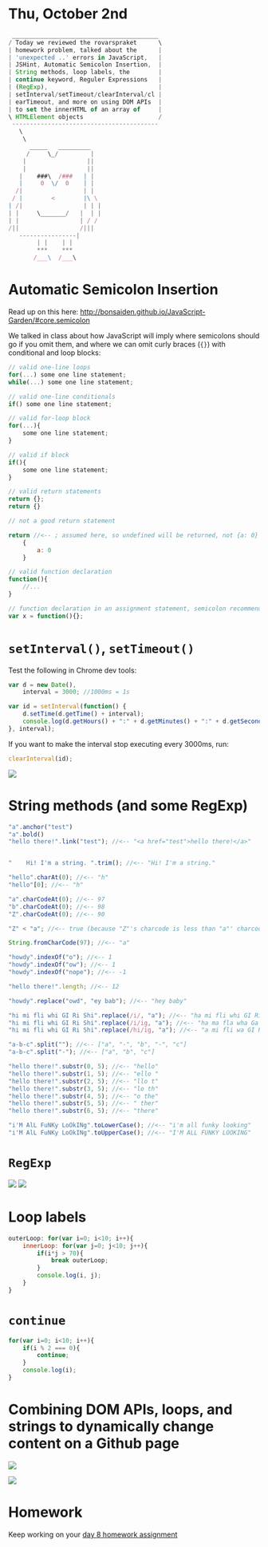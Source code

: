 # Thu, October 2nd

```js
 _________________________________________
/ Today we reviewed the rovarspraket      \
| homework problem, talked about the      |
| 'unexpected ..' errors in JavaScript,   |
| JSHint, Automatic Semicolon Insertion,  |
| String methods, loop labels, the        |
| continue keyword, Reguler Expressions   |
| (RegExp),                               |
| setInterval/setTimeout/clearInterval/cl |
| earTimeout, and more on using DOM APIs  |
| to set the innerHTML of an array of     |
\ HTMLElement objects                     /
 -----------------------------------------
   \
    \
      _____   _________
     /     \_/         |
    |                 ||
    |                 ||
   |    ###\  /###   | |
   |     0  \/  0    | |
  /|                 | |
 / |        <        |\ \
| /|                 | | |
| |     \_______/   |  | |
| |                 | / /
/||                 /|||
   ----------------|
        | |    | |
        ***    ***
       /___\  /___\

```

# Automatic Semicolon Insertion

Read up on this here: http://bonsaiden.github.io/JavaScript-Garden/#core.semicolon

We talked in class about how JavaScript will imply where semicolons should go if you omit them, and where we can omit curly braces (`{}`) with conditional and loop blocks:

```js
// valid one-line loops
for(...) some one line statement;
while(...) some one line statement;

// valid one-line conditionals
if() some one line statement;

// valid for-loop block
for(...){
	some one line statement;
}

// valid if block
if(){
	some one line statement;
}

// valid return statements
return {};
return {}

// not a good return statement

return //<-- ; assumed here, so undefined will be returned, not {a: 0}
	{
		a: 0
	}

// valid function declaration
function(){
	//...
}

// function declaration in an assignment statement, semicolon recommended
var x = function(){};
```

# `setInterval()`, `setTimeout()`

Test the following in Chrome dev tools:

```js
var d = new Date(),
	interval = 3000; //1000ms = 1s

var id = setInterval(function() {
    d.setTime(d.getTime() + interval);
    console.log(d.getHours() + ":" + d.getMinutes() + ":" + d.getSeconds());
}, interval);
```

If you want to make the interval stop executing every 3000ms, run:

```js
clearInterval(id);
```

![](./examples/day09/4.png)

# String methods (and some RegExp)

```js
"a".anchor("test")
"a".bold()
"hello there!".link("test"); //<-- "<a href="test">hello there!</a>"


"    Hi! I'm a string. ".trim(); //<-- "Hi! I'm a string."

"hello".charAt(0); //<-- "h"
"hello"[0]; //<-- "h"

"a".charCodeAt(0); //<-- 97
"b".charCodeAt(0); //<-- 98
"Z".charCodeAt(0); //<-- 90

"Z" < "a"; //<-- true (because "Z"'s charcode is less than "a"' charcode)

String.fromCharCode(97); //<-- "a"

"howdy".indexOf("o"); //<-- 1
"howdy".indexOf("ow"); //<-- 1
"howdy".indexOf("nope"); //<-- -1

"hello there!".length; //<-- 12

"howdy".replace("owd", "ey bab"); //<-- "hey baby"

"hi mi fli whi GI Ri Shi".replace(/i/, "a"); //<-- "ha mi fli whi GI Ri Shi"
"hi mi fli whi GI Ri Shi".replace(/i/ig, "a"); //<-- "ha ma fla wha Ga Ra Sha"
"hi mi fli whi GI Ri Shi".replace(/hi/ig, "a"); //<-- "a mi fli wa GI Ri Sa"

"a-b-c".split(""); //<-- ["a", "-", "b", "-", "c"]
"a-b-c".split("-"); //<-- ["a", "b", "c"]

"hello there!".substr(0, 5); //<-- "hello"
"hello there!".substr(1, 5); //<-- "ello "
"hello there!".substr(2, 5); //<-- "llo t"
"hello there!".substr(3, 5); //<-- "lo th"
"hello there!".substr(4, 5); //<-- "o the"
"hello there!".substr(5, 5); //<-- " ther"
"hello there!".substr(6, 5); //<-- "there"

"i'M AlL FuNKy LoOkINg".toLowerCase(); //<-- "i'm all funky looking"
"i'M AlL FuNKy LoOkINg".toUpperCase(); //<-- "I'M ALL FUNKY LOOKING"

```

# `RegExp`

![](./examples/day09/1.png)
![](./examples/day09/3.png)

# Loop labels

```js
outerLoop: for(var i=0; i<10; i++){
    innerLoop: for(var j=0; j<10; j++){
    	if(i*j > 70){
    		break outerLoop;
    	}
    	console.log(i, j);
    }
}
```

# `continue`

```js
for(var i=0; i<10; i++){
	if(i % 2 === 0){
		continue;
	}
	console.log(i);
}
```

# Combining DOM APIs, loops, and strings to dynamically change content on a Github page

![](./examples/day09/5.png)

![](./examples/day09/6.png)

# Homework

Keep working on your [day 8 homework assignment](./examples/day08/hw08.js)
